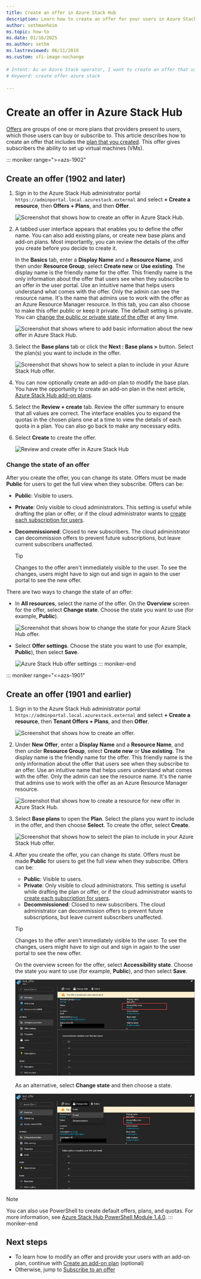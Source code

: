 ```yaml
---
title: Create an offer in Azure Stack Hub 
description: Learn how to create an offer for your users in Azure Stack Hub.
author: sethmanheim
ms.topic: how-to
ms.date: 01/16/2025
ms.author: sethm
ms.lastreviewed: 06/11/2019
ms.custom: sfi-image-nochange

# Intent: As an Azure Stack operator, I want to create an offer that uses the plan I created so my users can buy it/subscribe to it.
# Keyword: create offer azure stack

---
```


# Create an offer in Azure Stack Hub

[Offers](azure-stack-overview.md) are groups of one or more plans that providers present to users, which those users can buy or subscribe to. This article describes how to create an offer that includes the [plan that you created](azure-stack-create-plan.md). This offer gives subscribers the ability to set up virtual machines (VMs).

::: moniker range=">=azs-1902"
## Create an offer (1902 and later)

1. Sign in to the Azure Stack Hub administrator portal `https://adminportal.local.azurestack.external` and select **+ Create a resource**, then **Offers + Plans**, and then **Offer**.

   ![Screenshot that shows how to create an offer in Azure Stack Hub.](media/azure-stack-create-offer/offers.png)

1. A tabbed user interface appears that enables you to define the offer name. You can also add existing plans, or create new base plans and add-on plans. Most importantly, you can review the details of the offer you create before you decide to create it.

   In the **Basics** tab, enter a **Display Name** and a **Resource Name**, and then under **Resource Group**, select **Create new** or **Use existing**. The display name is the friendly name for the offer. This friendly name is the only information about the offer that users see when they subscribe to an offer in the user portal. Use an intuitive name that helps users understand what comes with the offer. Only the admin can see the resource name. It's the name that admins use to work with the offer as an Azure Resource Manager resource. In this tab, you can also choose to make this offer public or keep it private. The default setting is private. You can [change the public or private state of the offer](#change-the-state-of-an-offer) at any time.

   ![Screenshot that shows where to add basic information about the new offer in Azure Stack Hub.](media/azure-stack-create-offer/new-offer.png)
  
1. Select the **Base plans** tab or click the **Next : Base plans >** button. Select the plan(s) you want to include in the offer.

   ![Screenshot that shows how to select a plan to include in your Azure Stack Hub offer.](media/azure-stack-create-offer/select-plan.png)

1. You can now optionally create an add-on plan to modify the base plan. You have the opportunity to create an add-on plan in the next article, [Azure Stack Hub add-on plans](create-add-on-plan.md).

1. Select the **Review + create** tab. Review the offer summary to ensure that all values are correct. The interface enables you to expand the quotas in the chosen plans one at a time to view the details of each quota in a plan. You can also go back to make any necessary edits.

1. Select **Create** to create the offer.

   ![Review and create offer in Azure Stack Hub](media/azure-stack-create-offer/review-offer.png)

### Change the state of an offer

After you create the offer, you can change its state. Offers must be made **Public** for users to get the full view when they subscribe. Offers can be:

- **Public**: Visible to users.
- **Private**: Only visible to cloud administrators. This setting is useful while drafting the plan or offer, or if the cloud administrator wants to [create each subscription for users](azure-stack-subscribe-plan-provision-vm.md#create-a-subscription-as-a-cloud-operator).
- **Decommissioned**: Closed to new subscribers. The cloud administrator can decommission offers to prevent future subscriptions, but leave current subscribers unaffected.

  > [!TIP]  
  > Changes to the offer aren't immediately visible to the user. To see the changes, users might have to sign out and sign in again to the user portal to see the new offer.

There are two ways to change the state of an offer:

- In **All resources**, select the name of the offer. On the **Overview** screen for the offer, select **Change state**. Choose the state you want to use (for example, **Public**).

   ![Screenshot that shows how to change the state for your Azure Stack Hub offer.](media/azure-stack-create-offer/change-state.png)

- Select **Offer settings**. Choose the state you want to use (for example, **Public**), then select **Save**.

   ![Azure Stack Hub offer settings](media/azure-stack-create-offer/offer-settings.png)
::: moniker-end

::: moniker range="<=azs-1901"
## Create an offer (1901 and earlier)

1. Sign in to the Azure Stack Hub administrator portal `https://adminportal.local.azurestack.external` and select **+ Create a resource**, then **Tenant Offers + Plans**, and then **Offer**.

   ![Screenshot that shows how to create an offer.](media/azure-stack-create-offer/image01.png)
  
1. Under **New Offer**, enter a **Display Name** and a **Resource Name**, and then under **Resource Group**, select **Create new** or **Use existing**. The display name is the friendly name for the offer. This friendly name is the only information about the offer that users see when they subscribe to an offer. Use an intuitive name that helps users understand what comes with the offer. Only the admin can see the resource name. It's the name that admins use to work with the offer as an Azure Resource Manager resource.

   ![Screenshot that shows how to create a resource for new offer in Azure Stack Hub.](media/azure-stack-create-offer/image01a.png)
  
1. Select **Base plans** to open the **Plan**. Select the plans you want to include in the offer, and then choose **Select**. To create the offer, select **Create**.

   ![Screenshot that shows how to select the plan to include in your Azure Stack Hub offer.](media/azure-stack-create-offer/image02.png)
  
1. After you create the offer, you can change its state. Offers must be made **Public** for users to get the full view when they subscribe. Offers can be:

   - **Public**: Visible to users.
   - **Private**: Only visible to cloud administrators. This setting is useful while drafting the plan or offer, or if the cloud administrator wants to [create each subscription for users](azure-stack-subscribe-plan-provision-vm.md#create-a-subscription-as-a-cloud-operator).
   - **Decommissioned**: Closed to new subscribers. The cloud administrator can decommission offers to prevent future subscriptions, but leave current subscribers unaffected.

   > [!TIP]  
   > Changes to the offer aren't immediately visible to the user. To see the changes, users might have to sign out and sign in again to the user portal to see the new offer.

   On the overview screen for the offer, select **Accessibility state**. Choose the state you want to use (for example, **Public**), and then select **Save**.

     ![Screenshot that shows where to change the state for your Azure Stack Hub offer.](media/azure-stack-create-offer/change-stage-1807.png)

     As an alternative, select **Change state** and then choose a state.

    ![Select Accessibility state for your Azure Stack Hub offer](media/azure-stack-create-offer/change-stage-select-1807.png)

> [!NOTE]
> You can also use PowerShell to create default offers, plans, and quotas. For more information, see [Azure Stack Hub PowerShell Module 1.4.0](/powershell/azurestackhub/overview).
::: moniker-end

## Next steps

- To learn how to modify an offer and provide your users with an add-on plan, continue with [Create an add-on plan](create-add-on-plan.md) (optional)
- Otherwise, jump to [Subscribe to an offer](azure-stack-subscribe-plan-provision-vm.md)
